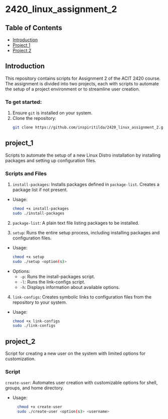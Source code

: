 # 2420_linux_assignment_2

## Table of Contents
- [Introduction](#introduction)
- [Project 1](#project_1)
- [Project 2](#project_2)

## Introduction
This repository contains scripts for Assignment 2 of the ACIT 2420 course.
The assignment is divided into two projects, each with scripts to automate the setup of a project environment or to streamline user creation.

### To get started:
1. Ensure `git` is installed on your system.
2. Clone the repository:
   ```bash
   git clone https://github.com/inspiritilda/2420_linux_assignment_2.git
   ```

## project_1
Scripts to automate the setup of a new Linux Distro installation by installing packages and setting up configuration files.

### Scripts and Files
1. `install-packages`: Installs packages defined in `package-list`.
  Creates a package list if not present.
  * Usage:
    ```bash
    chmod +x install-packages
    sudo ./install-packages
    ```

2. `package-list`: A plain text file listing packages to be installed.

3. `setup`: Runs the entire setup process, including installing packages and configuration files.
  * Usage:
    ```bash
    chmod +x setup
    sudo ./setup <option(s)>
    ```
  * Options:
    * `-p`: Runs the install-packages script.
    * `-l`: Runs the link-configs script.
    * `-h`: Displays information about available options.

4. `link-configs`: Creates symbolic links to configuration files from the repository to your system.
  * Usage:
    ```bash
    chmod +x link-configs
    sudo ./link-configs
    ```

## project_2
Script for creating a new user on the system with limited options for customization.

### Script
`create-user`: Automates user creation with customizable options for shell, groups, and home directory.
  * Usage:
    ```bash
      chmod +x create-user
      sudo ./create-user <option(s)> <username>
    ```